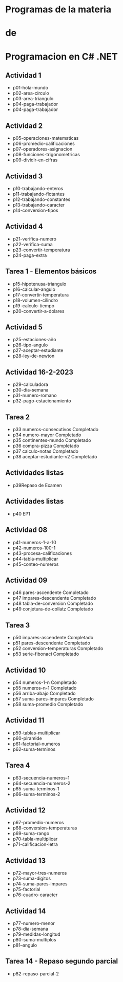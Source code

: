 # Programas de la materia
# de 
# Programacion en C# .NET

## Actividad 1
- p01-hola-mundo
- p02-area-circulo
- p03-area-triangulo
- p04-paga-trabajador
- p04-paga-trabajador



## Actividad 2
- p05-operaciones-matematicas
- p06-promedio-calificaciones
- p07-operadores-asignacion
- p08-funciones-trigonometricas
- p09-dividir-en-cifras

## Actividad 3
- p10-trabajando-enteros
- p11-trabajando-flotantes
- p12-trabajando-constantes
- p13-trabajando-caracter
- p14-conversion-tipos

## Actividad 4 
- p21-verifica-numero
- p22-verifica-suma
- p23-convertir-temperatura
- p24-paga-extra


## Tarea 1 - Elementos básicos
- p15-hipotenusa-triangulo
- p16-calcular-angulo
- p17-convertir-temperatura
- p18-volumen-cilindro
- p19–calculo-tiempo
- p20-convertir-a-dolares

## Actividad 5
- p25-estaciones-año
- p26-tipo-angulo
- p27-aceptar-estudiante
- p28-ley-de-newton

## Actividad 16-2-2023
- p29-calculadora
- p30-dia-semana
- p31-numero-romano
- p32-pago-estacionamiento

## Tarea 2
- p33 numeros-consecutivos Completado
- p34 numero-mayor Completado
- p35 continentes-mundo Completado
- p36 compra-pizza Completado
- p37 calculo-notas Completado
- p38 aceptar-estudiante-v2 Completado

## Actividades listas
- p39Repaso de Examen
## Actividades listas
- p40 EP1

## Actividad 08
- p41-numeros-1-a-10
- p42-numeros-100-1
- p43-procesa-calificaciones
- p44-tabla-multiplicar
- p45-conteo-numeros

## Actividad 09
- p46 pares-ascendente Completado
- p47 impares-descendente Completado
- p48 tabla-de-conversion Completado
- p49 conjetura-de-collatz Completado

## Tarea 3 
- p50 impares-ascendente Completado
- p51 pares-descendente Completado
- p52 conversion-temperaturas Completado
- p53 serie-fibonaci Completado

## Actividad 10
- p54 numeros-1-n Completado
- p55 numeros-n-1 Completado
- p56 arriba-abajo Completado
- p57 suma-pares-impares Completado
- p58 suma-promedio Completado 

## Actividad 11
- p59-tablas-multiplicar
- p60-piramide
- p61-factorial-numeros
- p62-suma-terminos

## Tarea 4
- p63-secuencia-numeros-1
- p64-secuencia-numeros-2
- p65-suma-terminos-1
- p66-suma-terminos-2

## Actividad 12
- p67-promedio-numeros
- p68-conversion-temperaturas
- p69-suma-rango
- p70-tabla-multiplicar
- p71-calificacion-letra

## Actividad 13
- p72-mayor-tres-numeros
- p73-suma-digitos
- p74-suma-pares-impares
- p75-factorial
- p76-cuadro-caracter 

## Actividad 14
- p77-numero-menor
- p78-dia-semana 
- p79-medidas-longitud  
- p80-suma-multiplos
- p81–angulo

## Tarea 14 - Repaso segundo parcial
- p82-repaso-parcial-2




